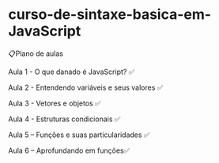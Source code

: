 # curso-de-sintaxe-basica-em-JavaScript

📋Plano de aulas  

Aula 1 - O que danado é JavaScript?  ✅ 

Aula 2 - Entendendo variáveis e seus valores  ✅ 

Aula 3 - Vetores e objetos  ✅ 

Aula 4 - Estruturas condicionais ✅ 

Aula 5 – Funções e suas particularidades ✅ 

Aula 6 – Aprofundando em funções✅
